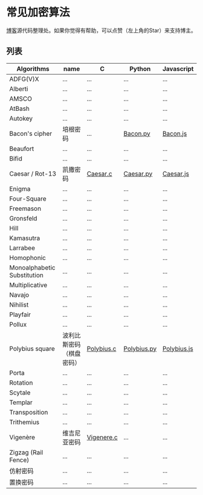 # 常见加密算法

[博客](http://www.lellansin.com/tutorials/ciphers)源代码整理处。如果你觉得有帮助，可以点赞（左上角的Star）来支持博主。

## 列表

| Algorithms | name    | C      | Python  |  Javascript |
|------------|---------|--------|---------|-------------|
| ADFG(V)X | ... | ... | ... | ...
| Alberti | ... | ... | ... | ...
| AMSCO | ... | ... | ... | ...
| AtBash| ... | ... | ... | ...
| Autokey | ... | ... | ... | ...
| Bacon's cipher | 培根密码 | ... |[Bacon.py](https://github.com/Lellansin/cipher-examples/blob/master/python/Bacon.py) | [Bacon.js](https://github.com/Lellansin/cipher-examples/blob/master/javascript/Bacon.js) 
| Beaufort | ... | ... | ... | ...
| Bifid | ... | ... | ... | ...
| Caesar / Rot-13 | 凯撒密码 |[Caesar.c](https://github.com/Lellansin/cipher-examples/blob/master/c/Caesar.c) |[Caesar.py](https://github.com/Lellansin/cipher-examples/blob/master/python/Caesar.py) |[Caesar.js](https://github.com/Lellansin/cipher-examples/blob/master/javascript/Caesar.js) 
| Enigma | ... | ... | ... | ...
| Four-Square | ... | ... | ... | ...
| Freemason | ... | ... | ... | ...
| Gronsfeld | ... | ... | ... | ...
| Hill | ... | ... | ... | ...
| Kamasutra | ... | ... | ... | ...
| Larrabee | ... | ... | ... | ...
| Homophonic | ... | ... | ... | ...
| Monoalphabetic Substitution | ... | ... | ... | ...
| Multiplicative | ... | ... | ... | ...
| Navajo | ... | ... | ... | ...
| Nihilist | ... | ... | ... | ...
| Playfair | ... | ... | ... | ...
| Pollux | ... | ... | ... | ...
| Polybius square |波利比斯密码（棋盘密码）|[Polybius.c](https://github.com/Lellansin/cipher-examples/blob/master/c/Polybius.c) | [Polybius.py](https://github.com/Lellansin/cipher-examples/blob/master/python/Polybius.py) | [Polybius.js](https://github.com/Lellansin/cipher-examples/blob/master/javascript/Polybius.js)
| Porta | ... | ... | ... | ...
| Rotation | ... | ... | ... | ...
| Scytale | ... | ... | ... | ...
| Templar | ... | ... | ... | ...
| Transposition | ... | ... | ... | ...
| Trithemius | ... | ... | ... | ...
| Vigenère | 维吉尼亚密码 | [Vigenere.c](https://github.com/Lellansin/cipher-examples/blob/master/c/Vigenere.c)  | ... | ...
| Zigzag (Rail Fence) | ... | ... | ... | ...
| 仿射密码 | ... | ... | ... | ...
| 置换密码 | ... | ... | ... | ...
